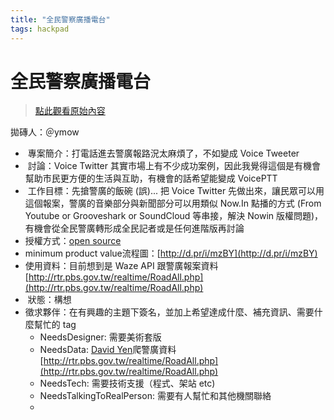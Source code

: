 ```yaml
---
title: "全民警察廣播電台"
tags: hackpad
---
```


# 全民警察廣播電台

> [點此觀看原始內容](https://g0v.hackpad.tw/GDo6HbGo8Jr)


拋磚人：＠ymow
-  專案簡介：打電話進去警廣報路況太麻煩了，不如變成 Voice Tweeter
-  討論：Voice Twitter 其實市場上有不少成功案例，因此我覺得這個是有機會幫助市民更方便的生活與互助，有機會的話希望能變成 VoicePTT
-  工作目標：先搶警廣的飯碗 (誤)... 把 Voice Twitter 先做出來，讓民眾可以用這個報案，警廣的音樂部分與新聞部分可以用類似 Now.In 點播的方式 (From Youtube or Grooveshark or SoundCloud 等串接，解決 Nowin 版權問題)，有機會從全民警廣轉形成全民記者或是任何進階版再討論
- 授權方式：[open source](http://opensource.org/)
- minimum product value流程圖：[http://d.pr/i/mzBY](http://d.pr/i/mzBY)
- 使用資料：目前想到是 Waze API 跟警廣報案資料 [http://rtr.pbs.gov.tw/realtime/RoadAll.php](http://rtr.pbs.gov.tw/realtime/RoadAll.php)
-  狀態：構想
- 徵求夥伴：在有興趣的主題下簽名，並加上希望達成什麼、補充資訊、需要什麼幫忙的 tag
    - NeedsDesigner: 需要美術套版
    - NeedsData: [David Yen](https://g0v.hackpad.com/ep/profile/mj4YAug1IU8)爬警廣資料 [http://rtr.pbs.gov.tw/realtime/RoadAll.php](http://rtr.pbs.gov.tw/realtime/RoadAll.php)
    - NeedsTech: 需要技術支援（程式、架站 etc)
    - NeedsTalkingToRealPerson: 需要有人幫忙和其他機關聯絡
    -

